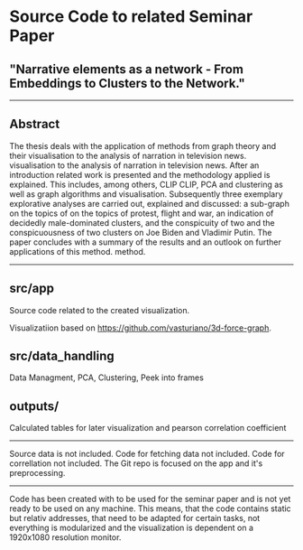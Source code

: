 # Source Code to related Seminar Paper
## "Narrative elements as a network - From Embeddings to Clusters to the Network."
---

## Abstract
The thesis deals with the application of methods from graph theory and their visualisation to the analysis of narration in television news.
visualisation to the analysis of narration in television news. After an introduction
related work is presented and the methodology applied is explained. This includes, among others, CLIP
CLIP, PCA and clustering as well as graph algorithms and visualisation. Subsequently
three exemplary explorative analyses are carried out, explained and discussed: a sub-graph on the topics of
on the topics of protest, flight and war, an indication of decidedly male-dominated clusters, and the conspicuity of two
and the conspicuousness of two clusters on Joe Biden and Vladimir Putin. The paper concludes
with a summary of the results and an outlook on further applications of this method.
method. 

---
## src/app

Source code related to the created visualization.

Visualizatiion based on https://github.com/vasturiano/3d-force-graph.

## src/data_handling

Data Managment, PCA, Clustering, Peek into frames

## outputs/

Calculated tables for later visualization and pearson correlation coefficient

---

Source data is not included.
Code for fetching data not included.
Code for correllation not included.
The Git repo is focused on the app and it's preprocessing.

---

Code has been created with to be used for the seminar paper and is not yet ready to be used on any machine. This means, that the code contains static but relativ addresses, that need to be adapted for certain tasks, not everything is modularized and the visualization is dependent on a 1920x1080 resolution monitor. 